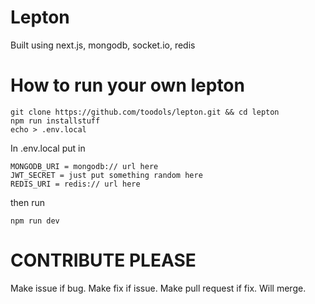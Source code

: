 # Lepton

Built using next.js, mongodb, socket.io, redis

# How to run your own lepton
```
git clone https://github.com/toodols/lepton.git && cd lepton
npm run installstuff
echo > .env.local
```
In .env.local put in
```
MONGODB_URI = mongodb:// url here
JWT_SECRET = just put something random here
REDIS_URI = redis:// url here
```

then run
```
npm run dev
```

# CONTRIBUTE PLEASE
Make issue if bug.
Make fix if issue.
Make pull request if fix.
Will merge.